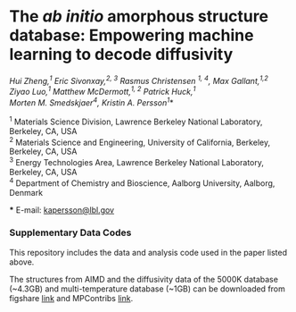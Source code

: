
# The _ab initio_ amorphous **structure** database: Empowering machine learning to decode diffusivity

**Hui Zheng,<sup>1</sup> Eric Sivonxay,<sup>2, 3</sup> Rasmus Christensen <sup>1, 4</sup>, Max Gallant,<sup>1,2</sup>  
Ziyao Luo,<sup>1</sup> Matthew McDermott,<sup>1, 2</sup> Patrick Huck,<sup>1</sup>  
Morten M. Smedskjaer<sup>4</sup>, Kristin A. Persson<sup>1*</sup>**

<sup>1</sup> Materials Science Division, Lawrence Berkeley National Laboratory, Berkeley, CA, USA  
<sup>2</sup> Materials Science and Engineering, University of California, Berkeley, Berkeley, CA, USA  
<sup>3</sup> Energy Technologies Area, Lawrence Berkeley National Laboratory, Berkeley, CA, USA  
<sup>4</sup> Department of Chemistry and Bioscience, Aalborg University, Aalborg, Denmark  

**\*** E-mail: [kapersson@lbl.gov](mailto:kapersson@lbl.gov)


### Supplementary Data Codes
This repository includes the data and analysis code used in the paper listed above. 

The structures from AIMD and the diffusivity data of the 5000K database (~4.3GB) and multi-temperature database (~1GB) can be downloaded from figshare
[link](https://figshare.com/s/30601968f9244d8dffaa) and MPContribs [link](https://contribs.materialsproject.org/projects/amorphous_diffusivity).
